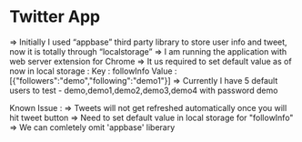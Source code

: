 # Twitter App

=>	Initially I used “appbase” third party library to store user info and tweet, now it is totally through “localstorage” 
=>	I am running the application with web server extension for Chrome
=>	It us required to set default value as of now in local storage :
       Key : followInfo 
       Value : [{"followers":"demo","following":"demo1"}]
=> Currently I have 5 default users to test - demo,demo1,demo2,demo3,demo4 with password demo                                                                                                       

Known Issue : 
=> Tweets will not get refreshed automatically once you will hit tweet button
=> Need to set default value in local storage for "followInfo"  
=> We can comletely omit 'appbase' liberary
